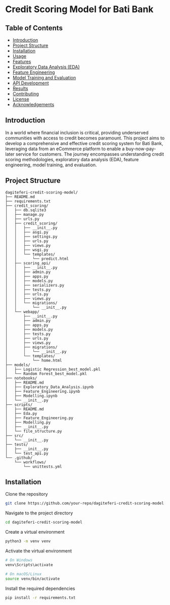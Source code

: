 # Credit Scoring Model for Bati Bank

## Table of Contents
- [Introduction](#introduction)
- [Project Structure](#project-structure)
- [Installation](#installation)
- [Usage](#usage)
- [Features](#features)
- [Exploratory Data Analysis (EDA)](#exploratory-data-analysis-eda)
- [Feature Engineering](#feature-engineering)
- [Model Training and Evaluation](#model-training-and-evaluation)
- [API Development](#api-development)
- [Results](#results)
- [Contributing](#contributing)
- [License](#license)
- [Acknowledgements](#acknowledgements)

## Introduction
In a world where financial inclusion is critical, providing underserved communities with access to credit becomes paramount. This project aims to develop a comprehensive and effective credit scoring system for Bati Bank, leveraging data from an eCommerce platform to enable a buy-now-pay-later service for customers. The journey encompasses understanding credit scoring methodologies, exploratory data analysis (EDA), feature engineering, model training, and evaluation.

## Project Structure
```plaintext
dagiteferi-credit-scoring-model/
├── README.md
├── requirements.txt
├── credit_scoring/
│   ├── db.sqlite3
│   ├── manage.py
│   ├── urls.py
│   ├── credit_scoring/
│   │   ├── __init__.py
│   │   ├── asgi.py
│   │   ├── settings.py
│   │   ├── urls.py
│   │   ├── views.py
│   │   ├── wsgi.py
│   │   └── templates/
│   │       └── predict.html
│   ├── scoring_api/
│   │   ├── __init__.py
│   │   ├── admin.py
│   │   ├── apps.py
│   │   ├── models.py
│   │   ├── serializers.py
│   │   ├── tests.py
│   │   ├── urls.py
│   │   ├── views.py
│   │   └── migrations/
│   │       └── __init__.py
│   └── webapp/
│       ├── __init__.py
│       ├── admin.py
│       ├── apps.py
│       ├── models.py
│       ├── tests.py
│       ├── urls.py
│       ├── views.py
│       ├── migrations/
│       │   └── __init__.py
│       └── templates/
│           └── home.html
├── models/
│   ├── Logistic Regression_best_model.pkl
│   └── Random Forest_best_model.pkl
├── notebooks/
│   ├── README.md
│   ├── Exploratory_Data_Analysis.ipynb
│   ├── Feature_Engineering.ipynb
│   ├── Modelling.ipynb
│   └── __init__.py
├── scripts/
│   ├── README.md
│   ├── Eda.py
│   ├── Feature_Engineering.py
│   ├── Modelling.py
│   ├── __init__.py
│   └── file_structure.py
├── src/
│   └── __init__.py
├── tests/
│   ├── __init__.py
│   └── test_api.py
└── .github/
    └── workflows/
        └── unittests.yml
```
## Installation
Clone the repository
```bash
git clone https://github.com/your-repo/dagiteferi-credit-scoring-model.git
```
Navigate to the project directory
```bash
cd dagiteferi-credit-scoring-model
```
Create a virtual environment
```bash
python3 -m venv venv
```
Activate the virtual environment
```bash
# On Windows
venv\Scripts\activate
```
```bash
# On macOS/Linux
source venv/bin/activate
```

Install the required dependencies
```bash
pip install -r requirements.txt
```





